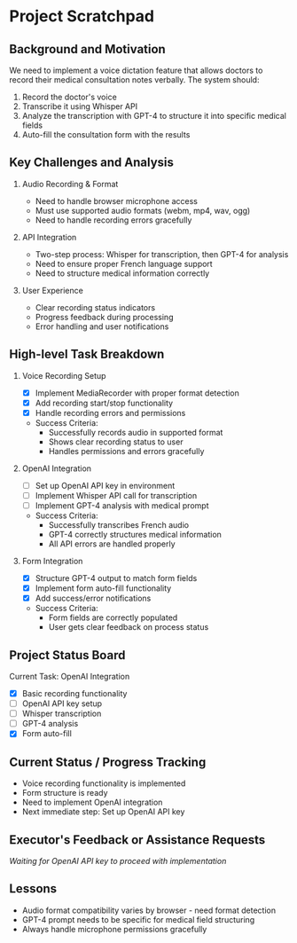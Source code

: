 # Project Scratchpad

## Background and Motivation
We need to implement a voice dictation feature that allows doctors to record their medical consultation notes verbally. The system should:
1. Record the doctor's voice
2. Transcribe it using Whisper API
3. Analyze the transcription with GPT-4 to structure it into specific medical fields
4. Auto-fill the consultation form with the results

## Key Challenges and Analysis
1. Audio Recording & Format
   - Need to handle browser microphone access
   - Must use supported audio formats (webm, mp4, wav, ogg)
   - Need to handle recording errors gracefully

2. API Integration
   - Two-step process: Whisper for transcription, then GPT-4 for analysis
   - Need to ensure proper French language support
   - Need to structure medical information correctly

3. User Experience
   - Clear recording status indicators
   - Progress feedback during processing
   - Error handling and user notifications

## High-level Task Breakdown

1. Voice Recording Setup
   - [x] Implement MediaRecorder with proper format detection
   - [x] Add recording start/stop functionality
   - [x] Handle recording errors and permissions
   - Success Criteria:
     * Successfully records audio in supported format
     * Shows clear recording status to user
     * Handles permissions and errors gracefully

2. OpenAI Integration
   - [ ] Set up OpenAI API key in environment
   - [ ] Implement Whisper API call for transcription
   - [ ] Implement GPT-4 analysis with medical prompt
   - Success Criteria:
     * Successfully transcribes French audio
     * GPT-4 correctly structures medical information
     * All API errors are handled properly

3. Form Integration
   - [x] Structure GPT-4 output to match form fields
   - [x] Implement form auto-fill functionality
   - [x] Add success/error notifications
   - Success Criteria:
     * Form fields are correctly populated
     * User gets clear feedback on process status

## Project Status Board
Current Task: OpenAI Integration
- [x] Basic recording functionality
- [ ] OpenAI API key setup
- [ ] Whisper transcription
- [ ] GPT-4 analysis
- [x] Form auto-fill

## Current Status / Progress Tracking
- Voice recording functionality is implemented
- Form structure is ready
- Need to implement OpenAI integration
- Next immediate step: Set up OpenAI API key

## Executor's Feedback or Assistance Requests
*Waiting for OpenAI API key to proceed with implementation*

## Lessons
- Audio format compatibility varies by browser - need format detection
- GPT-4 prompt needs to be specific for medical field structuring
- Always handle microphone permissions gracefully 